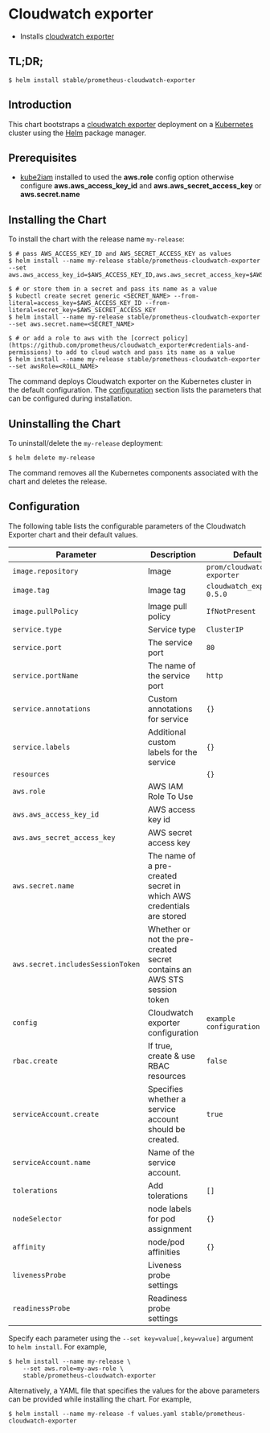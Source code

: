 # Cloudwatch exporter

* Installs [cloudwatch exporter](http://github.com/prometheus/cloudwatch_exporter)

## TL;DR;

```console
$ helm install stable/prometheus-cloudwatch-exporter
```

## Introduction

This chart bootstraps a [cloudwatch exporter](http://github.com/prometheus/cloudwatch_exporter) deployment on a [Kubernetes](http://kubernetes.io) cluster using the [Helm](https://helm.sh) package manager.

## Prerequisites

- [kube2iam](../../stable/kube2iam) installed to used the **aws.role** config option otherwise configure **aws.aws_access_key_id** and **aws.aws_secret_access_key** or **aws.secret.name**

## Installing the Chart

To install the chart with the release name `my-release`:

```console
$ # pass AWS_ACCESS_KEY_ID and AWS_SECRET_ACCESS_KEY as values
$ helm install --name my-release stable/prometheus-cloudwatch-exporter --set aws.aws_access_key_id=$AWS_ACCESS_KEY_ID,aws.aws_secret_access_key=$AWS_SECRET_ACCESS_KEY

$ # or store them in a secret and pass its name as a value
$ kubectl create secret generic <SECRET_NAME> --from-literal=access_key=$AWS_ACCESS_KEY_ID --from-literal=secret_key=$AWS_SECRET_ACCESS_KEY
$ helm install --name my-release stable/prometheus-cloudwatch-exporter --set aws.secret.name=<SECRET_NAME>

$ # or add a role to aws with the [correct policy](https://github.com/prometheus/cloudwatch_exporter#credentials-and-permissions) to add to cloud watch and pass its name as a value
$ helm install --name my-release stable/prometheus-cloudwatch-exporter --set awsRole=<ROLL_NAME>
```

The command deploys Cloudwatch exporter on the Kubernetes cluster in the default configuration. The [configuration](#configuration) section lists the parameters that can be configured during installation.

## Uninstalling the Chart

To uninstall/delete the `my-release` deployment:

```console
$ helm delete my-release
```

The command removes all the Kubernetes components associated with the chart and deletes the release.

## Configuration

The following table lists the configurable parameters of the Cloudwatch Exporter chart and their default values.

|          Parameter          |                      Description                       |          Default           |
| --------------------------- | ------------------------------------------------------ | -------------------------- |
| `image.repository`          | Image                                                  | `prom/cloudwatch-exporter` |
| `image.tag`                 | Image tag                                              | `cloudwatch_exporter-0.5.0`                   |
| `image.pullPolicy`          | Image pull policy                                      | `IfNotPresent`             |
| `service.type`              | Service type                                           | `ClusterIP`                |
| `service.port`              | The service port                                       | `80`                       |
| `service.portName`          | The name of the service port                           | `http`                     |
| `service.annotations`       | Custom annotations for service                         | `{}`                       |
| `service.labels`            | Additional custom labels for the service               | `{}`                       |
| `resources`                 |                                                        | `{}`                       |
| `aws.role`                  | AWS IAM Role To Use                                    |                            |
| `aws.aws_access_key_id`     | AWS access key id                                      |                            |
| `aws.aws_secret_access_key` | AWS secret access key                                  |                            |
| `aws.secret.name` | The name of a pre-created secret in which AWS credentials are stored                                 |                            |
| `aws.secret.includesSessionToken` |  Whether or not the pre-created secret contains an AWS STS session token                                  |                            |
| `config`                    | Cloudwatch exporter configuration                      | `example configuration`    |
| `rbac.create`               | If true, create & use RBAC resources                   | `false`                    |
| `serviceAccount.create`     | Specifies whether a service account should be created. | `true`                     |
| `serviceAccount.name`       | Name of the service account.                           |                            |
| `tolerations`               | Add tolerations                                        | `[]`                       |
| `nodeSelector`              | node labels for pod assignment                         | `{}`                       |
| `affinity`                  | node/pod affinities                                    | `{}`                       |
| `livenessProbe`             | Liveness probe settings                                |                            |
| `readinessProbe`            | Readiness probe settings                               |                            |

Specify each parameter using the `--set key=value[,key=value]` argument to `helm install`. For example,

```console
$ helm install --name my-release \
    --set aws.role=my-aws-role \
    stable/prometheus-cloudwatch-exporter
```

Alternatively, a YAML file that specifies the values for the above parameters can be provided while installing the chart. For example,

```console
$ helm install --name my-release -f values.yaml stable/prometheus-cloudwatch-exporter
```
